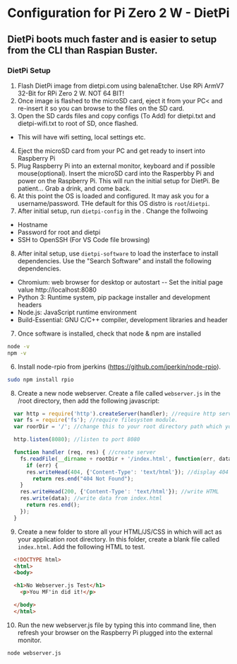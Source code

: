 # Configuration for Pi Zero 2 W - DietPi

## DietPi boots much faster and is easier to setup from the CLI than Raspian Buster. 

### DietPi Setup
1. Flash DietPi image from dietpi.com using balenaEtcher. Use RPi ArmV7 32-Bit for RPi Zero 2 W. NOT 64 BIT!
2. Once image is flashed to the microSD card, eject it from your PC< and re-insert it so you can browse to the files on the SD card. 
3. Open the SD cards files and copy configs (To Add) for dietpi.txt and dietpi-wifi.txt to root of SD, once flashed.
  - This will have wifi setting, local settings etc.
4. Eject the microSD card from your PC and get ready to insert into Raspberry Pi
5. Plug Raspberry Pi into an external monitor, keyboard and if possible mouse(optional). Insert the microSD card into the Rasperbby Pi and power on the Raspberry Pi. This will run the initial setup for DietPi. Be patient... Grab a drink, and come back.
6. At this point the OS is loaded and configured. It may ask you for a username/password. THe default for this OS distro is ```root```/```dietpi```.
7. After initial setup, run ```dietpi-config``` in the . Change the follwoing
  - Hostname
  - Password for root and dietpi
  - SSH to OpenSSH (For VS Code file browsing)
8. After inital setup, use ```dietpi-software``` to load the insterface to install dependencies. Use the "Search Software" and install the following dependencies.
  - Chromium: web browser for desktop or autostart
      -- Set the initial page value http://localhost:8080 
  - Python 3: Runtime system, pip package installer and development headers
  - Node.js: JavaScript runtime environment
  - Build-Essential: GNU C/C++ compiler, development libraries and header
7. Once software is installed, check that node & npm are installed
  ```bash
  node -v
  npm -v
  ```
6. Install node-rpio from jperkins (https://github.com/jperkin/node-rpio).
  ```bash
  sudo npm install rpio
  ```
8. Create a new node webserver. Create a file called ```webserver.js``` in the /root directory, then add the following javascript:
  ```js
    var http = require('http').createServer(handler); //require http server, and create server with function handler().
    var fs = require('fs'); //require filesystem module.
    var roorDir = '/'; //change this to your root directory path which you will place your files in, in the next step.

    http.listen(8080); //listen to port 8080

    function handler (req, res) { //create server
      fs.readFile(__dirname + rootDir + '/index.html', function(err, data) { //read file index.html in rootDir folder.
        if (err) {
        res.writeHead(404, {'Content-Type': 'text/html'}); //display 404 on error
          return res.end("404 Not Found");
      }
      res.writeHead(200, {'Content-Type': 'text/html'}); //write HTML
      res.write(data); //write data from index.html
        return res.end();
      });
    }
  ```
 9. Create a new folder to store all your HTML/JS/CSS in which will act as your application root directory. In this folder, create a blank file called ```index.html```. Add the following HTML to test.
  ```html
    <!DOCTYPE html>
    <html>
    <body>

    <h1>No Webserver.js Test</h1>
      <p>You MF'in did it!</p>

    </body>
    </html>
  ```
10. Run the new webserver.js file by typing this into command line, then refresh your browser on the Raspberry Pi plugged into the external monitor.
  ```bash
  node webserver.js
  ```


